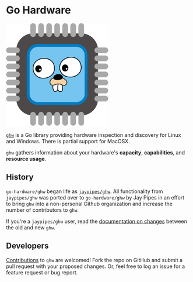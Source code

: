 # Go Hardware

![ghw mascot](../images/ghw-gopher.png)

[`ghw`](https://github.com/go-hardware/ghw) is a Go library providing hardware
inspection and discovery for Linux and Windows. There is partial support for
MacOSX.

`ghw` gathers information about your hardware's **capacity**, **capabilities**,
and **resource usage**.

## History

`go-hardware/ghw` began life as [`jaypipes/ghw`][jaypipes-ghw]. All
functionality from `jaypipes/ghw` was ported over to `go-hardware/ghw` by Jay
Pipes in an effort to bring `ghw` into a non-personal Github organization and
increase the number of contributors to `ghw`.

If you're a `jaypipes/ghw` user, read the
[documentation on changes](https://github.com/go-hardware/ghw#coming-from-githubcomjaypipesghw) between the
old and new `ghw`.

[jaypipes-ghw]: https://github.com/jaypipes/ghw

## Developers

[Contributions](CONTRIBUTING.md) to `ghw` are welcomed! Fork the repo on GitHub
and submit a pull request with your proposed changes. Or, feel free to log an
issue for a feature request or bug report.
